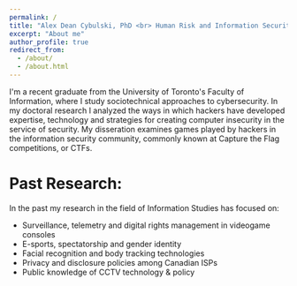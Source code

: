 ```yaml
---
permalink: /
title: "Alex Dean Cybulski, PhD <br> Human Risk and Information Security Specialist"
excerpt: "About me"
author_profile: true
redirect_from: 
  - /about/
  - /about.html
---
```


I'm a recent graduate from the University of Toronto's Faculty of Information, where I study sociotechnical approaches to cybersecurity. In my doctoral research I analyzed the ways in which hackers have developed expertise, technology and strategies for creating computer insecurity in the service of security. My disseration examines games played by hackers in the information security community, commonly known at Capture the Flag competitions, or CTFs.

Past Research:
======

In the past my research in the field of Information Studies has focused on:
* Surveillance, telemetry and digital rights management in videogame consoles
* E-sports, spectatorship and gender identity
* Facial recognition and body tracking technologies
* Privacy and disclosure policies among Canadian ISPs
* Public knowledge of CCTV technology & policy
